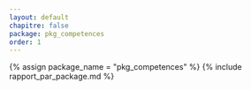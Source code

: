 ```yaml
---
layout: default
chapitre: false
package: pkg_competences
order: 1
---
```


{% assign package_name = "pkg_competences" %}
{% include rapport_par_package.md %}